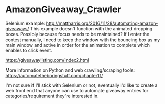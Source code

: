 # AmazonGiveaway_Crawler

Selenium example: 
http://mattharris.org/2016/11/28/automating-amazon-giveaways/
This example doesn't function with the animated dropping boxes. Possibly because focus needs to be maintained? If I enter the contest manually, I need to keep the window with the bouncing box as my main window and active in order for the animation to complete which enables to click event.

https://giveawaylisting.com/index2.html

More information on Python and web crawling/scraping tools:
https://automatetheboringstuff.com/chapter11/

I'm not sure if I'll stick with Selenium or not, eventually I'd like to create a web front end that anyone can use to automate giveaway entries for categories/requirement they're interested in.
